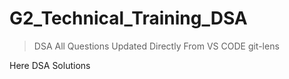 # G2_Technical_Training_DSA

> DSA All Questions Updated Directly From VS CODE git-lens

Here DSA Solutions  
